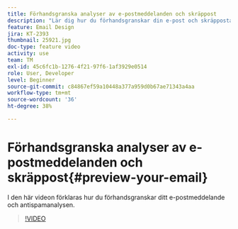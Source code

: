 ```yaml
---
title: Förhandsgranska analyser av e-postmeddelanden och skräppost
description: "Lär dig hur du förhandsgranskar din e-post och skräppostanalysen."
feature: Email Design
jira: KT-2393
thumbnail: 25921.jpg
doc-type: feature video
activity: use
team: TM
exl-id: 45c6fc1b-1276-4f21-97f6-1af3929e0514
role: User, Developer
level: Beginner
source-git-commit: c84867ef59a10448a377a959d0b67ae71343a4aa
workflow-type: tm+mt
source-wordcount: '36'
ht-degree: 38%

---
```


# Förhandsgranska analyser av e-postmeddelanden och skräppost{#preview-your-email}

I den här videon förklaras hur du förhandsgranskar ditt e-postmeddelande och antispamanalysen.

>[!VIDEO](https://video.tv.adobe.com/v/25921?quality=12&learn=on)
